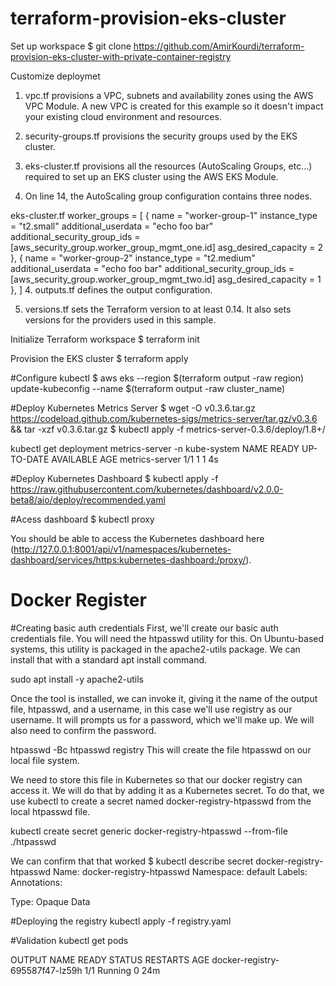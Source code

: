 # terraform-provision-eks-cluster
Set up workspace
$ git clone https://github.com/AmirKourdi/terraform-provision-eks-cluster-with-private-container-registry

Customize deploymet 
1. vpc.tf provisions a VPC, subnets and availability zones using the AWS VPC Module. A new VPC is created for this example so it doesn't impact your existing cloud environment and resources.

2. security-groups.tf provisions the security groups used by the EKS cluster.

3. eks-cluster.tf provisions all the resources (AutoScaling Groups, etc...) required to set up an EKS cluster using the AWS EKS Module.

4. On line 14, the AutoScaling group configuration contains three nodes.

eks-cluster.tf
worker_groups = [
 {
   name                          = "worker-group-1"
   instance_type                 = "t2.small"
   additional_userdata           = "echo foo bar"
   additional_security_group_ids = [aws_security_group.worker_group_mgmt_one.id]
   asg_desired_capacity          = 2
 },
 {
   name                          = "worker-group-2"
   instance_type                 = "t2.medium"
   additional_userdata           = "echo foo bar"
   additional_security_group_ids = [aws_security_group.worker_group_mgmt_two.id]
   asg_desired_capacity          = 1
 },
]
4. outputs.tf defines the output configuration.

5. versions.tf sets the Terraform version to at least 0.14. It also sets versions for the providers used in this sample.

Initialize Terraform workspace
$ terraform init

Provision the EKS cluster
$ terraform apply

#Configure kubectl
$ aws eks --region $(terraform output -raw region) update-kubeconfig --name $(terraform output -raw cluster_name)

#Deploy Kubernetes Metrics Server
$ wget -O v0.3.6.tar.gz https://codeload.github.com/kubernetes-sigs/metrics-server/tar.gz/v0.3.6 && tar -xzf v0.3.6.tar.gz
$ kubectl apply -f metrics-server-0.3.6/deploy/1.8+/

 kubectl get deployment metrics-server -n kube-system
NAME             READY   UP-TO-DATE   AVAILABLE   AGE
metrics-server   1/1     1            1           4s

#Deploy Kubernetes Dashboard
$ kubectl apply -f https://raw.githubusercontent.com/kubernetes/dashboard/v2.0.0-beta8/aio/deploy/recommended.yaml

#Acess dashboard
$ kubectl proxy

You should be able to access the Kubernetes dashboard here 
(http://127.0.0.1:8001/api/v1/namespaces/kubernetes-dashboard/services/https:kubernetes-dashboard:/proxy/).



# Docker Register
#Creating basic auth credentials
First, we'll create our basic auth credentials file. You will need the htpasswd utility for this. On Ubuntu-based systems, this utility is packaged in the apache2-utils package. We can install that with a standard apt install command.

sudo apt install -y apache2-utils


Once the tool is installed, we can invoke it, giving it the name of the output file, htpasswd, and a username, in this case we'll use registry as our username. It will prompts us for a password, which we'll make up. We will also need to confirm the password.

htpasswd -Bc htpasswd registry
This will create the file htpasswd on our local file system.

We need to store this file in Kubernetes so that our docker registry can access it. We will do that by adding it as a Kubernetes secret. To do that, we use kubectl to create a secret named docker-registry-htpasswd from the local htpasswd file.

kubectl create secret generic docker-registry-htpasswd --from-file ./htpasswd

We can confirm that that worked
$ kubectl describe secret docker-registry-htpasswd
Name:         docker-registry-htpasswd
Namespace:    default
Labels:       <none>
Annotations:  <none>

Type:  Opaque
Data


#Deploying the registry
kubectl apply -f registry.yaml

#Validation
kubectl get pods

OUTPUT
NAME                              READY   STATUS    RESTARTS   AGE
docker-registry-695587f47-lz59h   1/1     Running   0          24m



